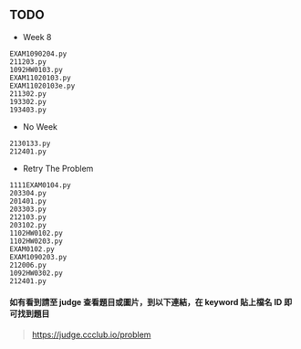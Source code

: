 ## TODO

- Week 8
```
EXAM1090204.py
211203.py
1092HW0103.py
EXAM11020103.py
EXAM11020103e.py
211302.py
193302.py
193403.py
```

- No Week
```
2130133.py
212401.py
```

- Retry The Problem
```
1111EXAM0104.py
203304.py
201401.py
203303.py
212103.py
203102.py
1102HW0102.py
1102HW0203.py
EXAM0102.py
EXAM1090203.py
212006.py
1092HW0302.py
212401.py
```

#### 如有看到請至 judge 查看題目或圖片，到以下連結，在 keyword 貼上檔名 ID 即可找到題目

> https://judge.ccclub.io/problem